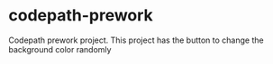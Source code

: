 # codepath-prework
Codepath prework project.  This project has the button to change the background color randomly
